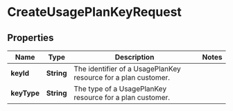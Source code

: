 

# CreateUsagePlanKeyRequest


## Properties

| Name | Type | Description | Notes |
|------------ | ------------- | ------------- | -------------|
|**keyId** | **String** | The identifier of a UsagePlanKey resource for a plan customer. |  |
|**keyType** | **String** | The type of a UsagePlanKey resource for a plan customer. |  |



